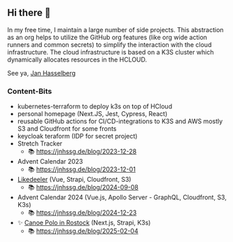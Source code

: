 ## Hi there 👋

In my free time, I maintain a large number of side projects. This abstraction as an org helps to utilize the GitHub org features (like org wide action runners and common secrets) to simplify the interaction with the cloud infrastructure. The cloud infrastructure is based on a K3S cluster which dynamically allocates resources in the HCLOUD.

See ya,
[Jan Hasselberg](https://jnhssg.de)

### Content-Bits

- kubernetes-terraform to deploy k3s on top of HCloud
- personal homepage (Next.JS, Jest, Cypress, React)
- reusable GitHub actions for CI/CD-integrations to K3S and AWS mostly S3 and Cloudfront for some fronts
- keycloak teraform (IDP for secret project)
- Stretch Tracker
  - 📚 https://jnhssg.de/blog/2023-12-28
- Advent Calendar 2023
  - 📚 https://jnhssg.de/blog/2023-12-01
- [Likedeeler](https://jugger-rostock.de) (Vue, Strapi, Cloudfront, S3)
  - 📚 https://jnhssg.de/blog/2024-09-08
- Advent Calendar 2024 (Vue.js, Apollo Server - GraphQL, Cloudfront, S3, K3s)
  - 📚 https://jnhssg.de/blog/2024-12-23
- ✨ [Canoe Polo in Rostock](https://kanupolo-in-rostock.de) (Next.js, Strapi, K3s)
  - 📚 https://jnhssg.de/blog/2025-02-04

